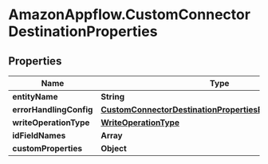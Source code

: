 # AmazonAppflow.CustomConnectorDestinationProperties

## Properties

Name | Type | Description | Notes
------------ | ------------- | ------------- | -------------
**entityName** | **String** |  | 
**errorHandlingConfig** | [**CustomConnectorDestinationPropertiesErrorHandlingConfig**](CustomConnectorDestinationPropertiesErrorHandlingConfig.md) |  | [optional] 
**writeOperationType** | [**WriteOperationType**](WriteOperationType.md) |  | [optional] 
**idFieldNames** | **Array** |  | [optional] 
**customProperties** | **Object** |  | [optional] 


